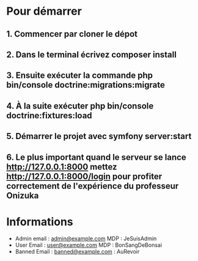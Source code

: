 # Pour démarrer

## 1. Commencer par cloner le dépot 
## 2. Dans le terminal écrivez composer install 
## 3. Ensuite exécuter la commande php bin/console doctrine:migrations:migrate
## 4. À la suite exécuter php bin/console doctrine:fixtures:load
## 5. Démarrer le projet avec symfony server:start
## 6. Le plus important quand le serveur se lance http://127.0.0.1:8000 mettez http://127.0.0.1:8000/login pour profiter correctement de l'expérience du professeur Onizuka

# Informations

* Admin email : admin@example.com MDP : JeSuisAdmin
* User Email : user@example.com MDP : BonSangDeBonsai
* Banned Email : banned@example.com : AuRevoir
